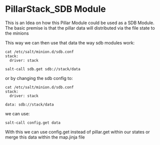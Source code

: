PillarStack_SDB Module
===========
This is an Idea on how this Pillar Module could be used as a SDB Module.
The basic premise is that the pillar data will distributed via the file state to the minions

This way we can then use that data the way sdb modules work:
```
cat /etc/salt/minion.d/sdb.conf
stack:
  driver: stack
```
```
salt-call sdb.get sdb://stack/data
```

or by changing the sdb config to:
```
cat /etc/salt/minion.d/sdb.conf
stack:
  driver: stack

data: sdb://stack/data
```

we can use:
```
salt-call config.get data
```

With this we can use config.get instead of pillar.get within our states or merge this data within the map.jinja file

